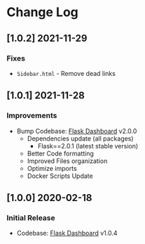 # Change Log

## [1.0.2] 2021-11-29
### Fixes

- `Sidebar.html` - Remove dead links

## [1.0.1] 2021-11-28
### Improvements

- Bump Codebase: [Flask Dashboard](https://github.com/app-generator/boilerplate-code-flask-dashboard) v2.0.0
  - Dependencies update (all packages) 
    - Flask==2.0.1 (latest stable version)
  - Better Code formatting
  - Improved Files organization
  - Optimize imports
  - Docker Scripts Update

## [1.0.0] 2020-02-18
### Initial Release

- Codebase: [Flask Dashboard](https://github.com/app-generator/boilerplate-code-flask-dashboard) v1.0.4
